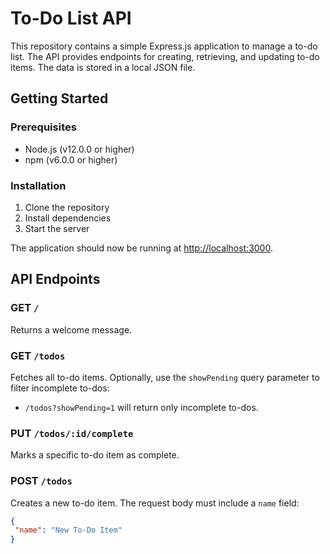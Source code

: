 # To-Do List API

This repository contains a simple Express.js application to manage a to-do list. The API provides endpoints for creating, retrieving, and updating to-do items. The data is stored in a local JSON file.

## Getting Started

### Prerequisites

- Node.js (v12.0.0 or higher)
- npm (v6.0.0 or higher)

### Installation

1. Clone the repository
2. Install dependencies
3.  Start the server

   The application should now be running at [http://localhost:3000](http://localhost:3000).

## API Endpoints

### GET `/`

Returns a welcome message.

### GET `/todos`

Fetches all to-do items. Optionally, use the `showPending` query parameter to filter incomplete to-dos:

- `/todos?showPending=1` will return only incomplete to-dos.

### PUT `/todos/:id/complete`

Marks a specific to-do item as complete.

### POST `/todos`

Creates a new to-do item. The request body must include a `name` field:

```json
{
 "name": "New To-Do Item"
}
